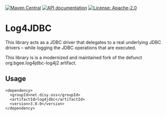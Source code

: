 [![Maven Central](https://img.shields.io/maven-central/v/net.disy.oss/log4jdbc.svg)](https://search.maven.org/search?q=g:net.disy.oss%20AND%20a:log4jdbc)
[![API documentation](http://javadoc.io/badge/net.disy.oss/log4jdbc.svg)](http://javadoc.io/doc/net.disy.oss/log4jdbc)
[![License: Apache-2.0](https://img.shields.io/github/license/DisyInformationssysteme/log4jdbc.svg)](LICENSE)

# Log4JDBC

This library acts as a JDBC driver that delegates to a real underlying JDBC drivers –
while logging the JDBC operations that are executed.

This library is is a modernized and maintained fork of the defunct org.bgee.log4jdbc-log4j2 artifact.


## Usage

```
<dependency>
  <groupId>net.disy.oss</groupId>
  <artifactId>log4jdbc</artifactId>
  <version>3.0.0</version>
</dependency>
```
